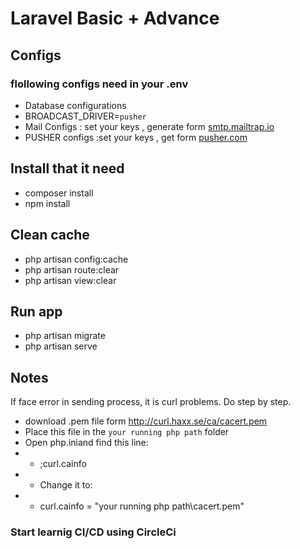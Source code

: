 # Laravel Basic + Advance
## Configs
### flollowing configs need in your .env 
- Database configurations
- BROADCAST_DRIVER=`pusher`
- Mail Configs : set your keys , generate form <a href="smtp.mailtrap.io" target="_blank">smtp.mailtrap.io</a>
- PUSHER configs :set your keys , get form <a href=" pusher.com" target="_blank"> pusher.com</a>

## Install that it need
- composer install
- npm install

## Clean cache
- php artisan config:cache
- php artisan route:clear
- php artisan view:clear

## Run app
- php artisan migrate
- php artisan serve

## Notes
If face error in sending process, it is curl problems.
Do step by step.
- download .pem file form <a herf="http://curl.haxx.se/ca/cacert.pem" target="_blank"> http://curl.haxx.se/ca/cacert.pem</a>
- Place this file in the `your running php path` folder
- Open php.iniand find this line:
- - ;curl.cainfo
- - Change it to:
- - curl.cainfo = "your running php path\cacert.pem"

### Start learnig CI/CD using CircleCi